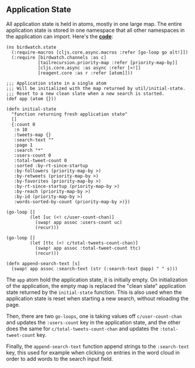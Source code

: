 ## Application State

All application state is held in atoms, mostly in one large map. The entire application state is stored in one namespace that all other namespaces in the application can import. Here's the **[code](https://github.com/matthiasn/BirdWatch/blob/574d2178be6f399086ad2a5ec35c200d252bf887/Clojure-Websockets/MainApp/src/cljs/birdwatch/state.cljs)**:

~~~
(ns birdwatch.state
  (:require-macros [cljs.core.async.macros :refer [go-loop go alt!]])
  (:require [birdwatch.channels :as c]
            [tailrecursion.priority-map :refer [priority-map-by]]
            [cljs.core.async :as async :refer [<!]]
            [reagent.core :as r :refer [atom]]))

;;; Application state in a single atom
;;; Will be initialized with the map returned by util/initial-state.
;;; Reset to a new clean slate when a new search is started.
(def app (atom {}))

(defn initial-state
  "function returning fresh application state"
  []
  {:count 0
   :n 10
   :tweets-map {}
   :search-text ""
   :page 1
   :search "*"
   :users-count 0
   :total-tweet-count 0
   :sorted :by-rt-since-startup
   :by-followers (priority-map-by >)
   :by-retweets (priority-map-by >)
   :by-favorites (priority-map-by >)
   :by-rt-since-startup (priority-map-by >)
   :by-reach (priority-map-by >)
   :by-id (priority-map-by >)
   :words-sorted-by-count (priority-map-by >)})

(go-loop []
         (let [uc (<! c/user-count-chan)]
           (swap! app assoc :users-count uc)
           (recur)))

(go-loop []
         (let [ttc (<! c/total-tweets-count-chan)]
           (swap! app assoc :total-tweet-count ttc)
           (recur)))

(defn append-search-text [s]
  (swap! app assoc :search-text (str (:search-text @app) " " s)))
~~~

The ````app```` atom hold the application state, it is initially empty. On initialization of the application, the empty map is replaced the "clean slate" application state returned by the ````initial-state```` function. This is also used when the application state is reset when starting a new search, without reloading the page. 

Then, there are two ````go-loops````, one is taking values off ````c/user-count-chan```` and updates the ````:users-count```` key in the application state, and the other does the same for ````c/total-tweets-count-chan```` and updates the ````:total-tweet-count```` key.

Finally, the ````append-search-text```` function append strings to the ````:search-text```` key, this used for example when clicking on entries in the word cloud in order to add words to the search input field.
